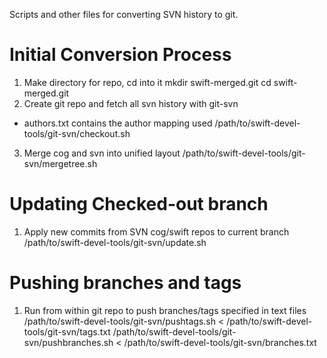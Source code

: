 Scripts and other files for converting SVN history to git.

Initial Conversion Process
==========================
1. Make directory for repo, cd into it
        mkdir swift-merged.git
        cd swift-merged.git
2. Create git repo and fetch all svn history with git-svn
  - authors.txt contains the author mapping used
        /path/to/swift-devel-tools/git-svn/checkout.sh
3. Merge cog and svn into unified layout
        /path/to/swift-devel-tools/git-svn/mergetree.sh

Updating Checked-out branch
===========================
1. Apply new commits from SVN cog/swift repos to current branch
        /path/to/swift-devel-tools/git-svn/update.sh

Pushing branches and tags
=========================
1. Run from within git repo to push branches/tags specified in text files
          /path/to/swift-devel-tools/git-svn/pushtags.sh < /path/to/swift-devel-tools/git-svn/tags.txt
        /path/to/swift-devel-tools/git-svn/pushbranches.sh < /path/to/swift-devel-tools/git-svn/branches.txt 
